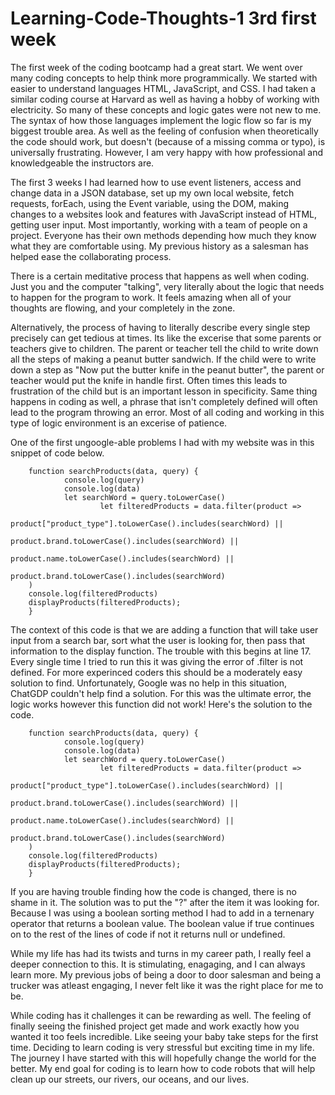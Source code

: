 # Learning-Code-Thoughts-1 3rd first week

The first week of the coding bootcamp had a great start. We went over many coding concepts to help think more programmically. We started with easier to understand languages HTML, JavaScript, and CSS. I had taken a similar coding course at Harvard as well as having a hobby of working with electricity. So many of these concepts and logic gates were not new to me. The syntax of how those languages implement the logic flow so far is my biggest trouble area. As well as the feeling of confusion when theoretically the code should work, but doesn't (because of a missing comma or typo), is universally frustrating. However, I am very happy with how professional and knowledgeable the instructors are. 

The first 3 weeks I had learned how to use event listeners, access and change data in a JSON database, set up my own local website, fetch requests, forEach, using the Event variable, using the DOM, making changes to a websites look and features with JavaScript instead of HTML, getting user input. Most importantly, working with a team of people on a project. Everyone has their own methods depending how much they know what they are comfortable using. My previous history as a salesman has helped ease the collaborating process. 

There is a certain meditative process that happens as well when coding. Just you and the computer "talking", very literally about the logic that needs to happen for the program to work. It feels amazing when all of your thoughts are flowing, and your completely in the zone. 

Alternatively, the process of having to literally describe every single step precisely can get tedious at times. Its like the excerise that some parents or teachers give to children. The parent or teacher tell the child to write down all the steps of making a peanut butter sandwich. If the child were to write down a step as "Now put the butter knife in the peanut butter", the parent or teacher would put the knife in handle first. Often times this leads to frustration of the child but is an important lesson in specificity. Same thing happens in coding as well, a phrase that isn't completely defined will often lead to the program throwing an error. Most of all coding and working in this type of logic environment is an excerise of patience.

One of the first ungoogle-able problems I had with my website was in this snippet of code below.

        function searchProducts(data, query) {
                console.log(query)
                console.log(data)
                let searchWord = query.toLowerCase()
                        let filteredProducts = data.filter(product =>
                            product["product_type"].toLowerCase().includes(searchWord) ||   
                            product.brand.toLowerCase().includes(searchWord) || 
                            product.name.toLowerCase().includes(searchWord) ||
                            product.brand.toLowerCase().includes(searchWord)
        )
        console.log(filteredProducts)
        displayProducts(filteredProducts);
        }

The context of this code is that we are adding a function that will take user input from a search bar, sort what the user is looking for, then pass that information to the display function. The trouble with this begins at line 17. Every single time I tried to run this it was giving the error of .filter is not defined. For more experinced coders this should be a moderately easy solution to find. Unfortunately, Google was no help in this situation, ChatGDP couldn't help find a solution. For this was the ultimate error, the logic works however this function did not work! Here's the solution to the code. 

        function searchProducts(data, query) {
                console.log(query)
                console.log(data)
                let searchWord = query.toLowerCase()
                        let filteredProducts = data.filter(product =>
                            product["product_type"].toLowerCase().includes(searchWord) ||   
                            product.brand.toLowerCase().includes(searchWord) || 
                            product.name.toLowerCase().includes(searchWord) ||
                            product.brand.toLowerCase().includes(searchWord)
        )
        console.log(filteredProducts)
        displayProducts(filteredProducts);
        }

If you are having trouble finding how the code is changed, there is no shame in it. The solution was to put the "?" after the item it was looking for. Because I was using a boolean sorting method I had to add in a ternenary operator that returns a boolean value. The boolean value if true continues on to the rest of the lines of code if not it returns null or undefined.

While my life has had its twists and turns in my career path, I really feel a deeper connection to this. It is stimulating, enagaging, and I can always learn more. My previous jobs of being a door to door salesman and being a trucker was atleast engaging, I never felt like it was the right place for me to be. 

While coding has it challenges it can be rewarding as well. The feeling of finally seeing the finished project get made and work exactly how you wanted it too feels incredible. Like seeing your baby take steps for the first time. Deciding to learn coding is very stressful but exciting time in my life. The journey I have started with this will hopefully change the world for the better. My end goal for coding is to learn how to code robots that will help clean up our streets, our rivers, our oceans, and our lives. 
